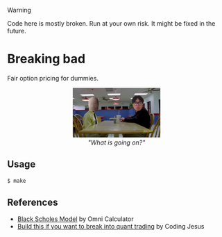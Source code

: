 > [!WARNING]
> Code here is mostly broken. Run at your own risk. It might be fixed in the future.

# Breaking bad

Fair option pricing for dummies.

<p align="center">
    <img src="./asset/partnership.jpg" width=40% height=40%><br>
    <i>"What is going on?"</i>
</p>

## Usage

```console
$ make
```

## References

* [Black Scholes Model](https://www.omnicalculator.com/finance/black-scholes) by Omni Calculator
* [Build this if you want to break into quant trading](https://youtu.be/lY-NP4X455U?si=YP7PDBOvdYpkIcpa) by Coding Jesus
